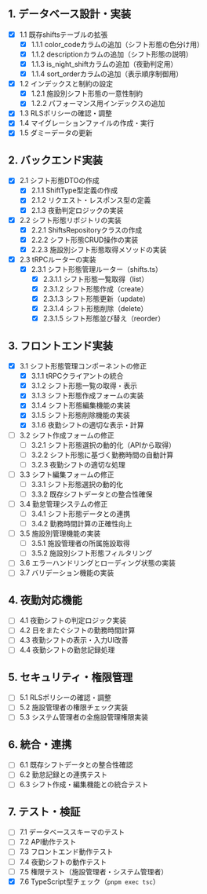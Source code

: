 ## 1. データベース設計・実装

- [x] 1.1 既存shiftsテーブルの拡張
  - [x] 1.1.1 color_codeカラムの追加（シフト形態の色分け用）
  - [x] 1.1.2 descriptionカラムの追加（シフト形態の説明）
  - [x] 1.1.3 is_night_shiftカラムの追加（夜勤判定用）
  - [x] 1.1.4 sort_orderカラムの追加（表示順序制御用）
- [x] 1.2 インデックスと制約の設定
  - [x] 1.2.1 施設別シフト形態の一意性制約
  - [x] 1.2.2 パフォーマンス用インデックスの追加
- [x] 1.3 RLSポリシーの確認・調整
- [x] 1.4 マイグレーションファイルの作成・実行
- [x] 1.5 ダミーデータの更新

## 2. バックエンド実装

- [x] 2.1 シフト形態DTOの作成
  - [x] 2.1.1 ShiftType型定義の作成
  - [x] 2.1.2 リクエスト・レスポンス型の定義
  - [x] 2.1.3 夜勤判定ロジックの実装
- [x] 2.2 シフト形態リポジトリの実装
  - [x] 2.2.1 ShiftsRepositoryクラスの作成
  - [x] 2.2.2 シフト形態CRUD操作の実装
  - [x] 2.2.3 施設別シフト形態取得メソッドの実装
- [x] 2.3 tRPCルーターの実装
  - [x] 2.3.1 シフト形態管理ルーター（shifts.ts）
    - [x] 2.3.1.1 シフト形態一覧取得（list）
    - [x] 2.3.1.2 シフト形態作成（create）
    - [x] 2.3.1.3 シフト形態更新（update）
    - [x] 2.3.1.4 シフト形態削除（delete）
    - [x] 2.3.1.5 シフト形態並び替え（reorder）

## 3. フロントエンド実装

- [x] 3.1 シフト形態管理コンポーネントの修正
  - [x] 3.1.1 tRPCクライアントの統合
  - [x] 3.1.2 シフト形態一覧の取得・表示
  - [x] 3.1.3 シフト形態作成フォームの実装
  - [x] 3.1.4 シフト形態編集機能の実装
  - [x] 3.1.5 シフト形態削除機能の実装
  - [x] 3.1.6 夜勤シフトの適切な表示・計算
- [ ] 3.2 シフト作成フォームの修正
  - [ ] 3.2.1 シフト形態選択の動的化（APIから取得）
  - [ ] 3.2.2 シフト形態に基づく勤務時間の自動計算
  - [ ] 3.2.3 夜勤シフトの適切な処理
- [ ] 3.3 シフト編集フォームの修正
  - [ ] 3.3.1 シフト形態選択の動的化
  - [ ] 3.3.2 既存シフトデータとの整合性確保
- [ ] 3.4 勤怠管理システムの修正
  - [ ] 3.4.1 シフト形態データとの連携
  - [ ] 3.4.2 勤務時間計算の正確性向上
- [ ] 3.5 施設別管理機能の実装
  - [ ] 3.5.1 施設管理者の所属施設取得
  - [ ] 3.5.2 施設別シフト形態フィルタリング
- [ ] 3.6 エラーハンドリングとローディング状態の実装
- [ ] 3.7 バリデーション機能の実装

## 4. 夜勤対応機能

- [ ] 4.1 夜勤シフトの判定ロジック実装
- [ ] 4.2 日をまたぐシフトの勤務時間計算
- [ ] 4.3 夜勤シフトの表示・入力UI改善
- [ ] 4.4 夜勤シフトの勤怠記録処理

## 5. セキュリティ・権限管理

- [ ] 5.1 RLSポリシーの確認・調整
- [ ] 5.2 施設管理者の権限チェック実装
- [ ] 5.3 システム管理者の全施設管理権限実装

## 6. 統合・連携

- [ ] 6.1 既存シフトデータとの整合性確認
- [ ] 6.2 勤怠記録との連携テスト
- [ ] 6.3 シフト作成・編集機能との統合テスト

## 7. テスト・検証

- [ ] 7.1 データベーススキーマのテスト
- [ ] 7.2 API動作テスト
- [ ] 7.3 フロントエンド動作テスト
- [ ] 7.4 夜勤シフトの動作テスト
- [ ] 7.5 権限テスト（施設管理者・システム管理者）
- [x] 7.6 TypeScript型チェック（`pnpm exec tsc`）
